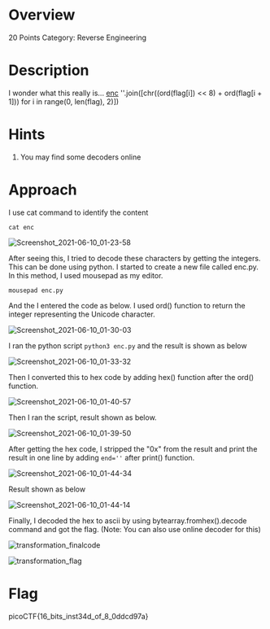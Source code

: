 # Overview
20 Points
Category: Reverse Engineering

# Description
I wonder what this really is... [enc](https://mercury.picoctf.net/static/dd6004f51362ff76f98cb8c699510f23/enc) ''.join([chr((ord(flag[i]) << 8) + ord(flag[i + 1])) for i in range(0, len(flag), 2)])

# Hints 
1. You may find some decoders online

# Approach
I use cat command to identify the content

`cat enc`

![Screenshot_2021-06-10_01-23-58](https://user-images.githubusercontent.com/49737524/121469490-93f66380-c98a-11eb-8c37-ea9787ceff1e.png)

After seeing this, I tried to decode these characters by getting the integers. This can be done using python. I started to create a new file called enc.py. In this method, I used mousepad as my editor.

`mousepad enc.py`

And the I entered the code as below. I used ord() function to return the integer representing the Unicode character.

![Screenshot_2021-06-10_01-30-03](https://user-images.githubusercontent.com/49737524/121469965-6d84f800-c98b-11eb-8532-6dc1d3126ada.png)


I ran the python script `python3 enc.py` and the result is shown as below

![Screenshot_2021-06-10_01-33-32](https://user-images.githubusercontent.com/49737524/121470214-e2f0c880-c98b-11eb-9d2b-05b5912feeca.png)

Then I converted this to hex code by adding hex() function after the ord() function.

![Screenshot_2021-06-10_01-40-57](https://user-images.githubusercontent.com/49737524/121470958-eb95ce80-c98c-11eb-9153-8cdb71ee1681.png)

Then I ran the script, result shown as below.

![Screenshot_2021-06-10_01-39-50](https://user-images.githubusercontent.com/49737524/121470868-ca34e280-c98c-11eb-99ce-c8216b70df0a.png)

After getting the hex code, I stripped the "0x" from the result and print the result in one line by adding `end=''` after print() function.

![Screenshot_2021-06-10_01-44-34](https://user-images.githubusercontent.com/49737524/121471314-74ad0580-c98d-11eb-9348-ebefd5068f12.png)

Result shown as below

![Screenshot_2021-06-10_01-44-14](https://user-images.githubusercontent.com/49737524/121471387-95755b00-c98d-11eb-9745-1d0907b16498.png)

Finally, I decoded the hex to ascii by using bytearray.fromhex().decode command and got the flag. (Note: You can also use online decoder for this)

![transformation_finalcode](https://user-images.githubusercontent.com/49737524/121471645-09affe80-c98e-11eb-8594-6bc147f350a5.png)

![transformation_flag](https://user-images.githubusercontent.com/49737524/121471685-192f4780-c98e-11eb-96ed-8f36c4e85ae2.png)

# Flag
picoCTF{16_bits_inst34d_of_8_0ddcd97a}
